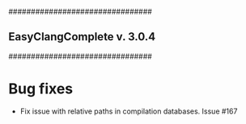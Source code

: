 ################################
## EasyClangComplete v. 3.0.4 ##
################################

# Bug fixes #
- Fix issue with relative paths in compilation databases. Issue #167
